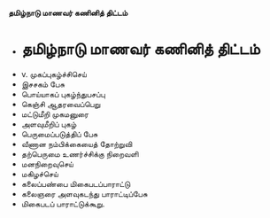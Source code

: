 **தமிழ்நாடு மாணவர் கணினித் திட்டம்**
- # தமிழ்நாடு மாணவர் கணினித் திட்டம்
- v. முகப்புகழ்ச்சிசெய்
- இசசகம் பேசு
- பொய்யாகப் புகழ்ந்துபசப்பு
- கெஞ்சி ஆதரவைப்பெறு
- மட்டுமீறி முகமனுரை
- அளவுமீறிப் புகழ்
- பெருமைப்படுத்திப் பேசு
- வீணான நம்பிக்கையைத் தோற்றுவி
- தற்பெருமை உணர்ச்சிக்கு நிறைவளி
- மனநிறைவுசெய்
-  மகிழச்செய்
- கலைப்பண்பை மிகைபடப்பாராட்டு
- கலைஞரை அளவுகடந்து பாராட்டிப்பேசு
- மிகைபடப் பாராட்டுக்கூறு.


